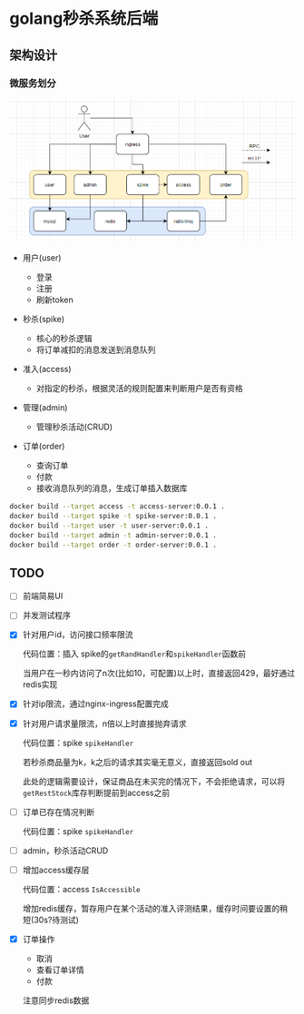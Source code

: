 # golang秒杀系统后端

## 架构设计

### 微服务划分

![main](assets/main.png)

* 用户(user)
  * 登录
  * 注册
  * 刷新token
  
* 秒杀(spike)
  * 核心的秒杀逻辑
  * 将订单减扣的消息发送到消息队列
  
* 准入(access)
  * 对指定的秒杀，根据灵活的规则配置来判断用户是否有资格

* 管理(admin)
  * 管理秒杀活动(CRUD)

* 订单(order)
  * 查询订单
  * 付款
  * 接收消息队列的消息，生成订单插入数据库


```bash
docker build --target access -t access-server:0.0.1 .
docker build --target spike -t spike-server:0.0.1 .
docker build --target user -t user-server:0.0.1 . 
docker build --target admin -t admin-server:0.0.1 . 
docker build --target order -t order-server:0.0.1 . 
```



## TODO

- [ ] 前端简易UI

- [ ] 并发测试程序

- [x] 针对用户id，访问接口频率限流

  代码位置：插入 spike的`getRandHandler`和`spikeHandler`函数前

  当用户在一秒内访问了n次(比如10，可配置)以上时，直接返回429，最好通过redis实现

- [x] 针对ip限流，通过nginx-ingress配置完成

- [x] 针对用户请求量限流，n倍以上时直接抛弃请求

  代码位置：spike `spikeHandler`

  若秒杀商品量为k，k之后的请求其实毫无意义，直接返回sold out

  此处的逻辑需要设计，保证商品在未买完的情况下，不会拒绝请求，可以将`getRestStock`库存判断提前到access之前

- [ ] 订单已存在情况判断

  代码位置：spike `spikeHandler`

- [ ] admin，秒杀活动CRUD

- [ ] 增加access缓存层

  代码位置：access `IsAccessible`

  增加redis缓存，暂存用户在某个活动的准入评测结果，缓存时间要设置的稍短(30s?待测试)

- [x] 订单操作

  * 取消
  * 查看订单详情
  * 付款
  
  注意同步redis数据



  

  